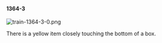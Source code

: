 #### 1364-3
![train-1364-3-0.png](https://github.com/lil-lab/nlvr/raw/master/nlvr/train/images/15/train-1364-3-0.png "train-1364-3-0.png")

There is a yellow item closely touching the bottom of a box.